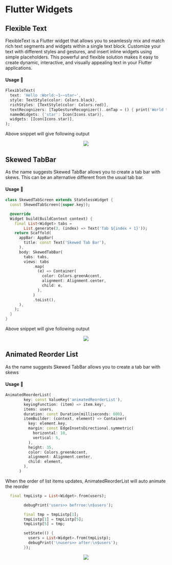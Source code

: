 # Flutter Widgets

## Flexible Text

FlexibleText is a Flutter widget that allows you to seamlessly mix and match rich text segments and widgets within a single text block. Customize your text with different styles and gestures, and insert inline widgets using simple placeholders. This powerful and flexible solution makes it easy to create dynamic, interactive, and visually appealing text in your Flutter applications.
 
#### Usage 📝

```dart
FlexibleText(
  text: 'Hello :World:~1~~star~',
  style: TextStyle(color: Colors.black),
  richStyles: [TextStyle(color: Colors.red)],
  textRecognizers: [TapGestureRecognizer()..onTap = () { print('World tapped'); }],
  namedWidgets: {'star': Icon(Icons.star)},
  widgets: [Icon(Icons.star)],
);
```

Above snippet will give following output

<p align="center">
  <img src="assets/image.png" />
</p>


## Skewed TabBar

As the name suggests Skewed TabBar allows you to create a tab bar with skews. This can be an alternative different from the usual tab bar.

#### Usage 📝

```dart
class SkewedTabScreen extends StatelessWidget {
  const SkewedTabScreen({super.key});

  @override
  Widget build(BuildContext context) {
    final List<Widget> tabs =
        List.generate(3, (index) => Text('Tab ${index + 1}'));
    return Scaffold(
      appBar: AppBar(
        title: const Text('Skewed Tab Bar'),
      ),
      body: SkewedTabBar(
        tabs: tabs,
        views: tabs
            .map(
              (e) => Container(
                color: Colors.greenAccent,
                alignment: Alignment.center,
                child: e,
              ),
            )
            .toList(),
      ),
    );
  }
}
```
Above snippet will give following output

<p align="center">
  <img src="assets/skewed_tab_bar.gif" />
</p>

## Animated Reorder List

As the name suggests Skewed TabBar allows you to create a tab bar with skews

#### Usage 📝

```dart
AnimatedReorderList(
        key: const ValueKey('animatedReorderList'),
        keyingFunction: (item) => item.key!,
        items: users,
        duration: const Duration(milliseconds: 600),
        itemBuilder: (context, element) => Container(
          key: element.key,
          margin: const EdgeInsetsDirectional.symmetric(
            horizontal: 10,
            vertical: 5,
          ),
          height: 35,
          color: Colors.greenAccent,
          alignment: Alignment.center,
          child: element,
        ),
      )
```
When the order of list items updates, AnimatedReorderList will auto animate the reorder

```dart
  final tmpListp = List<Widget>.from(users);

        debugPrint('users>> befrroe:\n$users');

        final tmp = tmpListp[1];
        tmpListp[1] = tmpListp[5];
        tmpListp[5] = tmp;

        setState(() {
          users = List<Widget>.from(tmpListp);
          debugPrint('\nusers>> after:\n$users');
        });
```

<p align="center">
  <img src="assets/animated_list.gif" />
</p>
